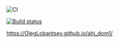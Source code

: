![CI](https://github.com/OlegLobantsev/ahj_dom1/actions/workflows/web.yml/badge.svg)

[![Build status](https://ci.appveyor.com/api/projects/status/yv9k5hsitv3dk4mh/branch/main?svg=true)](https://ci.appveyor.com/project/OlegLobantsev/ahj_dom1/branch/main)

https://OlegLobantsev.github.io/ahj_dom1/